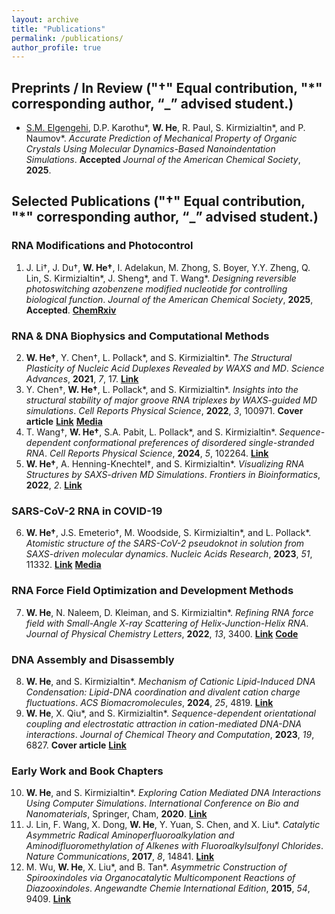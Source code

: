 ```yaml
---
layout: archive
title: "Publications"
permalink: /publications/
author_profile: true
---
```


## Preprints / In Review ("†" Equal contribution, "*" corresponding author, “_” advised student.)

- <ins>S.M. Elgengehi</ins>, D.P. Karothu\*, **W. He**, R. Paul, S. Kirmizialtin\*, and P. Naumov\*. *Accurate Prediction of Mechanical
Property of Organic Crystals Using Molecular Dynamics-Based Nanoindentation Simulations*. **Accepted** *Journal of the American Chemical Society*, **2025**.

## Selected Publications ("†" Equal contribution, "*" corresponding author, “_” advised student.)

### RNA Modifications and Photocontrol

<ol start="1">
<li>J. Li†, J. Du†, <b>W. He†</b>, I. Adelakun, M. Zhong, S. Boyer, Y.Y. Zheng, Q. Lin, S. Kirmizialtin*, J. Sheng*, and T. Wang*. <i>Designing reversible photoswitching azobenzene modified nucleotide for controlling biological function</i>. <i>Journal of the American Chemical Society</i>, <b>2025</b>, <b>Accepted</b>. <b><a href="https://chemrxiv.org/engage/chemrxiv/article-details/67a125dd81d2151a0212bcc4">ChemRxiv</a></b></li>
</ol>

### RNA & DNA Biophysics and Computational Methods

<ol start="2">
<li><b>W. He†</b>, Y. Chen†, L. Pollack*, and S. Kirmizialtin*. <i>The Structural Plasticity of Nucleic Acid Duplexes Revealed by WAXS and MD</i>. <i>Science Advances</i>, <b>2021</b>, <i>7</i>, 17. <b><a href="https://www.science.org/doi/10.1126/sciadv.abf6106">Link</a></b></li>

<li>Y. Chen†, <b>W. He†</b>, L. Pollack*, and S. Kirmizialtin*. <i>Insights into the structural stability of major groove RNA triplexes by WAXS-guided MD simulations</i>. <i>Cell Reports Physical Science</i>, <b>2022</b>, <i>3</i>, 100971. <b>Cover article</b> <b><a href="https://www.cell.com/cell-reports-physical-science/fulltext/S2666-3864(22)00257-0">Link</a></b> <b><a href="https://www.natureasia.com/en/nmiddleeast/article/10.1038/nmiddleeast.2022.41">Media</a></b></li>

<li>T. Wang†, <b>W. He†</b>, S.A. Pabit, L. Pollack*, and S. Kirmizialtin*. <i>Sequence-dependent conformational preferences of disordered single-stranded RNA</i>. <i>Cell Reports Physical Science</i>, <b>2024</b>, <i>5</i>, 102264. <b><a href="https://www.cell.com/cell-reports-physical-science/fulltext/S2666-3864(24)00569-1">Link</a></b></li>

<li><b>W. He†</b>, A. Henning-Knechtel†, and S. Kirmizialtin*. <i>Visualizing RNA Structures by SAXS-driven MD Simulations</i>. <i>Frontiers in Bioinformatics</i>, <b>2022</b>, <i>2</i>. <b><a href="https://www.frontiersin.org/journals/bioinformatics/articles/10.3389/fbinf.2022.781949/full">Link</a></b></li>
</ol>

### SARS-CoV-2 RNA in COVID-19

<ol start="6">
<li><b>W. He†</b>, J.S. Emeterio†, M. Woodside, S. Kirmizialtin*, and L. Pollack*. <i>Atomistic structure of the SARS-CoV-2 pseudoknot in solution from SAXS-driven molecular dynamics</i>. <i>Nucleic Acids Research</i>, <b>2023</b>, <i>51</i>, 11332. <b><a href="https://academic.oup.com/nar/article/51/20/11332/7306679">Link</a></b> <b><a href="https://www.bnl.gov/newsroom/news.php?a=221744">Media</a></b></li>
</ol>

### RNA Force Field Optimization and Development Methods

<ol start="7">
<li><b>W. He</b>, N. Naleem, D. Kleiman, and S. Kirmizialtin*. <i>Refining RNA force field with Small-Angle X-ray Scattering of Helix-Junction-Helix RNA</i>. <i>Journal of Physical Chemistry Letters</i>, <b>2022</b>, <i>13</i>, 3400. <b><a href="https://pubs.acs.org/doi/10.1021/acs.jpclett.2c00359">Link</a></b> <b><a href="https://gitlab.com/KirmizialtinLab/hb_cufix">Code</a></b></li>
</ol>

### DNA Assembly and Disassembly

<ol start="8">
<li><b>W. He</b>, and S. Kirmizialtin*. <i>Mechanism of Cationic Lipid-Induced DNA Condensation: Lipid-DNA coordination and divalent cation charge fluctuations</i>. <i>ACS Biomacromolecules</i>, <b>2024</b>, <i>25</i>, 4819. <b><a href="https://pubs.acs.org/doi/10.1021/acs.biomac.4c00192">Link</a></b></li>

<li><b>W. He</b>, X. Qiu*, and S. Kirmizialtin*. <i>Sequence-dependent orientational coupling and electrostatic attraction in cation-mediated DNA-DNA interactions</i>. <i>Journal of Chemical Theory and Computation</i>, <b>2023</b>, <i>19</i>, 6827. <b>Cover article</b> <b><a href="https://pubs.acs.org/doi/10.1021/acs.jctc.3c00520">Link</a></b></li>
</ol>

### Early Work and Book Chapters

<ol start="10">
<li><b>W. He</b>, and S. Kirmizialtin*. <i>Exploring Cation Mediated DNA Interactions Using Computer Simulations</i>. <i>International Conference on Bio and Nanomaterials</i>, Springer, Cham, <b>2020</b>. <b><a href="https://link.springer.com/chapter/10.1007/978-3-030-47705-9_6">Link</a></b></li>

<li>J. Lin, F. Wang, X. Dong, <b>W. He</b>, Y. Yuan, S. Chen, and X. Liu*. <i>Catalytic Asymmetric Radical Aminoperfluoroalkylation and Aminodifluoromethylation of Alkenes with Fluoroalkylsulfonyl Chlorides</i>. <i>Nature Communications</i>, <b>2017</b>, <i>8</i>, 14841. <b><a href="https://www.nature.com/articles/ncomms14841">Link</a></b></li>

<li>M. Wu, <b>W. He</b>, X. Liu*, and B. Tan*. <i>Asymmetric Construction of Spirooxindoles via Organocatalytic Multicomponent Reactions of Diazooxindoles</i>. <i>Angewandte Chemie International Edition</i>, <b>2015</b>, <i>54</i>, 9409. <b><a href="https://onlinelibrary.wiley.com/doi/10.1002/anie.201504640">Link</a></b></li>
</ol>



